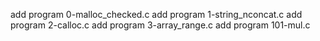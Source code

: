 add program 0-malloc_checked.c
add program 1-string_nconcat.c
add program 2-calloc.c
add program 3-array_range.c
add program 101-mul.c
